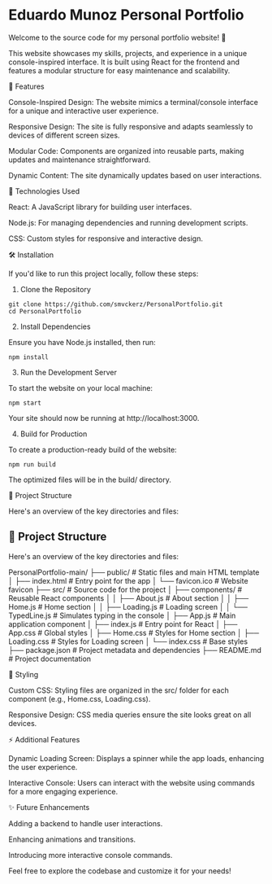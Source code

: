 # Eduardo Munoz Personal Portfolio

Welcome to the source code for my personal portfolio website! 🎉

This website showcases my skills, projects, and experience in a unique console-inspired interface. It is built using React for the frontend and features a modular structure for easy maintenance and scalability.

🚀 Features

Console-Inspired Design: The website mimics a terminal/console interface for a unique and interactive user experience.

Responsive Design: The site is fully responsive and adapts seamlessly to devices of different screen sizes.

Modular Code: Components are organized into reusable parts, making updates and maintenance straightforward.

Dynamic Content: The site dynamically updates based on user interactions.

🌟 Technologies Used

React: A JavaScript library for building user interfaces.

Node.js: For managing dependencies and running development scripts.

CSS: Custom styles for responsive and interactive design.

🛠️ Installation

If you'd like to run this project locally, follow these steps:

1. Clone the Repository

```
git clone https://github.com/smvckerz/PersonalPortfolio.git
cd PersonalPortfolio
```

2. Install Dependencies

Ensure you have Node.js installed, then run:
```
npm install
```

3. Run the Development Server

To start the website on your local machine:

```
npm start
```

Your site should now be running at http://localhost:3000.

4. Build for Production

To create a production-ready build of the website:

```
npm run build
```

The optimized files will be in the build/ directory.

📂 Project Structure

Here's an overview of the key directories and files:

## 📂 Project Structure

Here's an overview of the key directories and files:

PersonalPortfolio-main/ ├── public/ # Static files and main HTML template │ ├── index.html # Entry point for the app │ └── favicon.ico # Website favicon ├── src/ # Source code for the project │ ├── components/ # Reusable React components │ │ ├── About.js # About section │ │ ├── Home.js # Home section │ │ ├── Loading.js # Loading screen │ │ └── TypedLine.js # Simulates typing in the console │ ├── App.js # Main application component │ ├── index.js # Entry point for React │ ├── App.css # Global styles │ ├── Home.css # Styles for Home section │ ├── Loading.css # Styles for Loading screen │ └── index.css # Base styles ├── package.json # Project metadata and dependencies ├── README.md # Project documentation

🎨 Styling

Custom CSS: Styling files are organized in the src/ folder for each component (e.g., Home.css, Loading.css).

Responsive Design: CSS media queries ensure the site looks great on all devices.

⚡ Additional Features

Dynamic Loading Screen: Displays a spinner while the app loads, enhancing the user experience.

Interactive Console: Users can interact with the website using commands for a more engaging experience.

✨ Future Enhancements

Adding a backend to handle user interactions.

Enhancing animations and transitions.

Introducing more interactive console commands.

Feel free to explore the codebase and customize it for your needs!

